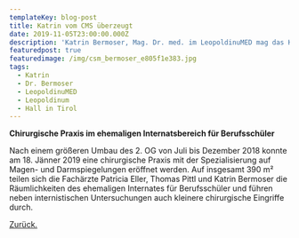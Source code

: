 ```yaml
---
templateKey: blog-post
title: Katrin vom CMS überzeugt
date: 2019-11-05T23:00:00.000Z
description: 'Katrin Bermoser, Mag. Dr. med. im LeopoldinuMED mag das KALDI CMS'
featuredpost: true
featuredimage: /img/csm_bermoser_e805f1e383.jpg
tags:
  - Katrin
  - Dr. Bermoser
  - LeopoldinuMED
  - Leopoldinum
  - Hall in Tirol
---
```

**Chirurgische Praxis im ehemaligen Internatsbereich für Berufsschüler**

Nach einem größeren Umbau des 2. OG von Juli bis Dezember 2018 konnte am 18. Jänner 2019 eine chirurgische Praxis mit der Spezialisierung auf Magen- und Darmspiegelungen eröffnet werden. Auf insgesamt 390 m² teilen sich die Fachärzte Patricia Eller, Thomas Pittl und Katrin Bermoser die Räumlichkeiten des ehemaligen Internates für Berufsschüler und führen neben internistischen Untersuchungen auch kleinere chirurgische Eingriffe durch.

[Zurück.](https://chinotto.netlify.com/blog)
